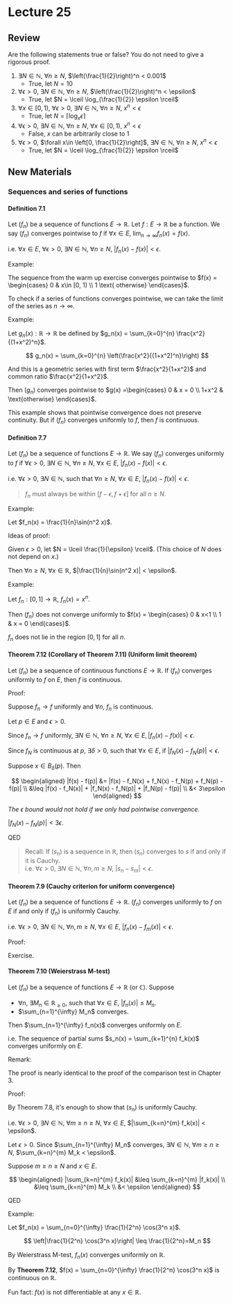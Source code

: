 # Lecture 25

## Review

Are the following statements true or false? You do not need to give a rigorous proof.

1. $\exists N\in \mathbb{N}$, $\forall n\geq N$, $\left(\frac{1}{2}\right)^n < 0.001$
    - True, let $N = 10$
2. $\forall \epsilon > 0$, $\exists N\in \mathbb{N}$, $\forall n\geq N$, $\left(\frac{1}{2}\right)^n < \epsilon$
    - True, let $N = \lceil \log_{\frac{1}{2}} \epsilon \rceil$
3. $\forall x\in [0, 1)$, $\forall \epsilon > 0$, $\exists N\in \mathbb{N}$, $\forall n\geq N$, $x^n < \epsilon$
    - True, let $N = \lceil \log_x \epsilon \rceil$
4. $\forall \epsilon > 0$, $\exists N\in \mathbb{N}$, $\forall n\geq N$, $\forall x\in [0, 1)$, $x^n < \epsilon$
    - False, $x$ can be arbitrarily close to 1
5. $\forall \epsilon > 0$, $\forall x\in \left[0, \frac{1}{2}\right]$, $\exists N\in \mathbb{N}$, $\forall n\geq N$, $x^n < \epsilon$
    - True, let $N = \lceil \log_{\frac{1}{2}} \epsilon \rceil$

## New Materials

### Sequences and series of functions

#### Definition 7.1

Let $(f_n)$ be a sequence of functions $E\to \mathbb{R}$. Let $f:E\to \mathbb{R}$ be a function. We say $(f_n)$ converges pointwise to $f$ if $\forall x\in E$, $\lim_{n\to \infty} f_n(x) = f(x)$.

i.e. $\forall x\in E$, $\forall \epsilon > 0$, $\exists N\in \mathbb{N}$, $\forall n\geq N$, $|f_n(x) - f(x)| < \epsilon$.

Example:

The sequence from the warm up exercise converges pointwise to $f(x) = \begin{cases} 0 & x\in [0, 1) \\ 1 \text{ otherwise} \end{cases}$.

To check if a series of functions converges pointwise, we can take the limit of the series as $n\to \infty$.

Example:

Let $g_n(x):\mathbb{R}\to \mathbb{R}$ be defined by $g_n(x) = \sum_{k=0}^{n} \frac{x^2}{(1+x^2)^n}$.

$$
g_n(x) = \sum_{k=0}^{n} \left(\frac{x^2}{(1+x^2)^n}\right)
$$

And this is a geometric series with first term $\frac{x^2}{1+x^2}$ and common ratio $\frac{x^2}{1+x^2}$.

Then $\left(g_n\right)$ converges pointwise to $g(x) =\begin{cases} 0 & x = 0 \\ 1+x^2 & \text{otherwise} \end{cases}$.

This example shows that pointwise convergence does not preserve continuity. But if $(f_n)$ converges uniformly to $f$, then $f$ is continuous.

#### Definition 7.7

Let $(f_n)$ be a sequence of functions $E\to \mathbb{R}$. We say $(f_n)$ converges uniformly to $f$ if $\forall \epsilon > 0$, $\exists N\in \mathbb{N}$, $\forall n\geq N$, $\forall x\in E$, $|f_n(x) - f(x)| < \epsilon$.

i.e. $\forall \epsilon > 0$, $\exists N\in \mathbb{N}$, such that $\forall n\geq N$, $\forall x\in E$, $|f_n(x) - f(x)| < \epsilon$.

> $f_n$ must always be within $[f-\epsilon, f+\epsilon]$ for all $n\geq N$.

Example:

Let $f_n(x) = \frac{1}{n}\sin(n^2 x)$.

Ideas of proof:

Given $\epsilon > 0$, let $N = \lceil \frac{1}{\epsilon} \rceil$. (This choice of $N$ does not depend on $x$.)

Then $\forall n\geq N$, $\forall x\in \mathbb{R}$, $|\frac{1}{n}\sin(n^2 x)| < \epsilon$.

Example:

Let $f_n:[0, 1]\to \mathbb{R}$, $f_n(x) = x^n$.

Then $(f_n)$ does not converge uniformly to $f(x) = \begin{cases} 0 & x<1 \\ 1 & x = 0 \end{cases}$.

$f_n$ does not lie in the region $[0, 1]$ for all $n$.

#### Theorem 7.12 (Corollary of Theorem 7.11) (Uniform limit theorem)

Let $(f_n)$ be a sequence of continuous functions $E\to \mathbb{R}$. If $(f_n)$ converges uniformly to $f$ on $E$, then $f$ is continuous.

Proof:

Suppose $f_n\to f$ uniformly and $\forall n$, $f_n$ is continuous.

Let $p\in E$ and $\epsilon > 0$.

Since $f_n\to f$ uniformly, $\exists N\in \mathbb{N}$, $\forall n\geq N$, $\forall x\in E, |f_n(x) - f(x)| < \epsilon$.

Since $f_N$ is continuous at $p$, $\exists \delta > 0$, such that $\forall x\in E$, if $|f_N(x) - f_N(p)| < \epsilon$.

Suppose $x\in B_\delta(p)$. Then

$$
\begin{aligned}
|f(x) - f(p)| &= |f(x) - f_N(x) + f_N(x) - f_N(p) + f_N(p) - f(p)| \\
&\leq |f(x) - f_N(x)| + |f_N(x) - f_N(p)| + |f_N(p) - f(p)| \\
&< 3\epsilon
\end{aligned}
$$

_The $\epsilon$ bound would not hold if we only had pointwise convergence._

$|f_N(x) - f_N(p)| < 3\epsilon$.

QED

> Recall: If $(s_n)$ is a sequence in $\mathbb{R}$, then $(s_n)$ converges to $s$ if and only if it is Cauchy.  
> i.e. $\forall \epsilon > 0$, $\exists N\in \mathbb{N}$, $\forall n, m\geq N$, $|s_n - s_m| < \epsilon$.

#### Theorem 7.9 (Cauchy criterion for uniform convergence)

Let $(f_n)$ be a sequence of functions $E\to \mathbb{R}$. $(f_n)$ converges uniformly to $f$ on $E$ if and only if $(f_n)$ is uniformly Cauchy.

i.e. $\forall \epsilon > 0$, $\exists N\in \mathbb{N}$, $\forall n, m\geq N$, $\forall x\in E$, $|f_n(x) - f_m(x)| < \epsilon$.

Proof:

Exercise.

#### Theorem 7.10 (Weierstrass M-test)

Let $(f_n)$ be a sequence of functions $E\to \mathbb{R}$ (or $\mathbb{C}$). Suppose 

- $\forall n$, $\exists M_n\in \mathbb{R}_{\geq 0}$, such that $\forall x\in E$, $|f_n(x)| \leq M_n$.
- $\sum_{n=1}^{\infty} M_n$ converges.

Then $\sum_{n=1}^{\infty} f_n(x)$ converges uniformly on $E$.

i.e. The sequence of partial sums $s_n(x) = \sum_{k=1}^{n} f_k(x)$ converges uniformly on $E$.

Remark:

The proof is nearly identical to the proof of the comparison test in Chapter 3.

Proof:

By Theorem 7.8, it's enough to show that $(s_n)$ is uniformly Cauchy.

i.e. $\forall \epsilon > 0$, $\exists N\in \mathbb{N}$, $\forall m\geq n\geq N$, $\forall x\in E$, $|\sum_{k=n}^{m} f_k(x)| < \epsilon$.

Let $\epsilon > 0$. Since $\sum_{n=1}^{\infty} M_n$ converges, $\exists N\in \mathbb{N}$, $\forall m\geq n\geq N$, $\sum_{k=n}^{m} M_k < \epsilon$.

Suppose $m\geq n\geq N$ and $x\in E$.

$$
\begin{aligned}
|\sum_{k=n}^{m} f_k(x)| &\leq \sum_{k=n}^{m} |f_k(x)| \\
&\leq \sum_{k=n}^{m} M_k \\
&< \epsilon
\end{aligned}
$$

QED

Example:

Let $f_n(x) = \sum_{n=0}^{\infty} \frac{1}{2^n} \cos(3^n x)$.

$$
\left|\frac{1}{2^n} \cos(3^n x)\right| \leq \frac{1}{2^n}=M_n
$$

By Weierstrass M-test, $f_n(x)$ converges uniformly on $\mathbb{R}$.

By **Theorem 7.12**, $f(x) = \sum_{n=0}^{\infty} \frac{1}{2^n} \cos(3^n x)$ is continuous on $\mathbb{R}$.

Fun fact: $f(x)$ is not differentiable at any $x\in \mathbb{R}$.